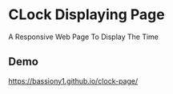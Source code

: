 
# CLock Displaying Page 

A Responsive Web Page To Display The Time 


## Demo

https://bassiony1.github.io/clock-page/
